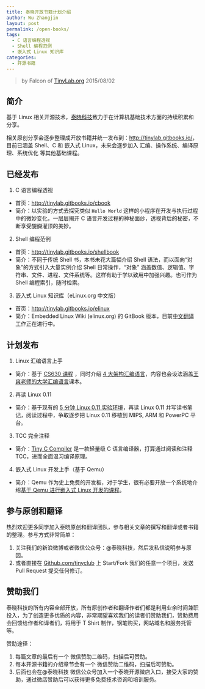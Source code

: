 ```yaml
---
title: 泰晓开放书籍计划介绍
author: Wu Zhangjin
layout: post
permalink: /open-books/
tags:
  - C 语言编程透视
  - Shell 编程范例
  - 嵌入式 Linux 知识库
categories:
  - 开源书籍
---
```


> by Falcon of [TinyLab.org][1]
> 2015/08/02


## 简介

基于 Linux 相关开源技术，[泰晓科技][1]致力于在计算机基础技术方面的持续积累和分享。

相关原创分享会逐步整理成开放书籍并统一发布到：<http://tinylab.gitbooks.io/>，目前已涵盖 Shell、C 和 嵌入式 Linux，未来会逐步加入 汇编、操作系统、编译原理、系统优化 等其他基础课程。

## 已经发布

1. C 语言编程透视
  * 首页：<http://tinylab.gitbooks.io/cbook>
  * 简介：以实验的方式去探究类似 `Hello World` 这样的小程序在开发与执行过程中的微妙变化，一层层揭开 C 语言开发过程的神秘面纱，透视背后的秘密，不断享受醍醐灌顶的美妙。

2. Shell 编程范例
  * 首页：<http://tinylab.gitbooks.io/shellbook>
  * 简介：不同于传统 Shell 书，本书未花大篇幅介绍 Shell 语法，而以面向“对象”的方式引入大量实例介绍 Shell 日常操作，“对象” 涵盖数值、逻辑值、字符串、文件、进程、文件系统等。这样有助于学以致用中加强兴趣。也可作为 Shell 编程索引，随时检索。

3. 嵌入式 Linux 知识库（eLinux.org 中文版）
  * 首页：<http://tinylab.gitbooks.io/elinux>
  * 简介：Embedded Linux Wiki (elinux.org) 的 GitBook 版本，目前[中文翻译][2]工作正在进行中。

## 计划发布

1. Linux 汇编语言上手
  * 简介：基于 [CS630 课程][3] ，同时介绍 [4 大架构汇编语言][4]，内容也会设法涵盖[王爽老师的大学汇编语言][5]课本。

2. 再读 Linux 0.11
  * 简介：基于现有的 [5 分钟 Linux 0.11 实验环境][6]，再读 Linux 0.11 并写读书笔记，阅读过程中，争取逐步把 Linux 0.11 移植到 MIPS, ARM 和 PowerPC 平台。

3. TCC 完全注释
  * 简介：[Tiny C Compiler][7] 是一款轻量级 C 语言编译器，打算通过阅读和注释 TCC，进而全面温习编译原理。

4. 嵌入式 Linux 开发上手（基于 Qemu）
  * 简介：Qemu 作为史上免费的开发板，对于学生，很有必要开放一个系统地介绍[基于 Qemu 进行嵌入式 Linux 开发的课程][8]。

## 参与原创和翻译

热烈欢迎更多同学加入泰晓原创和翻译团队，参与相关文章的撰写和翻译或者书籍的整理。参与方式非常简单：

  1. 关注我们的新浪微博或者微信公众号：@泰晓科技，然后发私信说明参与原因。
  2. 或者直接在 [Github.com/tinyclub][9] 上 Start/Fork 我们的任意一个项目，发送 Pull Request 提交任何修订。

## 赞助我们

泰晓科技的所有内容全部开放，所有原创作者和翻译作者们都是利用业余时间兼职投入，为了创造更多优质的内容，非常期望喜欢我们的读者们赞助我们，赞助费用会回馈给作者和译者们，将用于 T Shirt 制作，钢笔购买，网站域名和服务托管等。

赞助途径：

  1. 每篇文章的最后有一个 微信赞助二维码，扫描后可赞助。
  2. 每本开源书籍的介绍章节会有一个 微信赞助二维码，扫描后可赞助。
  3. 后面也会在@泰晓科技 微信公众号加入一个泰晓开源微店入口，接受大家的赞助，通过微店赞助后可以获得更多免费技术咨询和培训服务。





 [1]: http://tinylab.org
 [2]: /elinux/
 [3]: /cs630-qemu/
 [4]: /linux-assembly-language-quick-start/
 [5]: http://tinylab.org/books/assembly
 [6]: /linux-0-11-lab/
 [7]: http://bellard.org/tcc/
 [8]: /using-qemu-simulation-inserts-the-type-system-to-produce-the-whole-process/
 [9]: http://github.com/tinyclub

